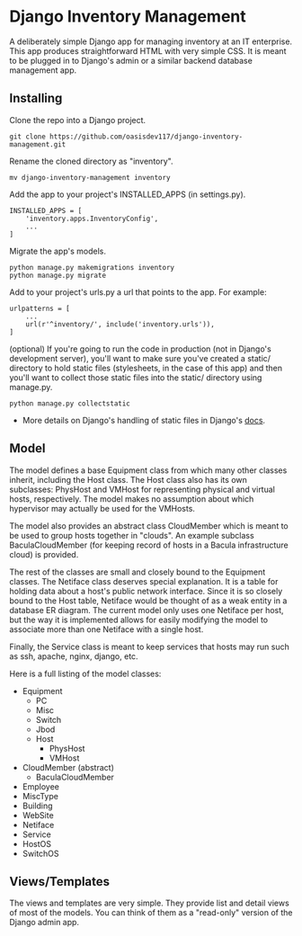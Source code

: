 # Django Inventory Management
A deliberately simple Django app for managing inventory at an IT enterprise. This app produces straightforward HTML with very simple CSS.  It is meant to be plugged in to Django's admin or a similar backend database management app.

## Installing
Clone the repo into a Django project.

```
git clone https://github.com/oasisdev117/django-inventory-management.git
```

Rename the cloned directory as "inventory".
```
mv django-inventory-management inventory
```

Add the app to your project's INSTALLED_APPS (in settings.py).
```
INSTALLED_APPS = [ 
    'inventory.apps.InventoryConfig',
    ...
]
```

Migrate the app's models.
```
python manage.py makemigrations inventory
python manage.py migrate
```

Add to your project's urls.py a url that points to the app.  For example:
```
urlpatterns = [
    ...
    url(r'^inventory/', include('inventory.urls')),
]
```

(optional) If you're going to run the code in production (not in Django's development server), you'll want to make sure you've created a static/ directory to hold static files (stylesheets, in the case of this app) and then you'll want to collect those static files into the static/ directory using manage.py.
```
python manage.py collectstatic
```
  
  * More details on Django's handling of static files in Django's [docs](https://docs.djangoproject.com/en/1.9/howto/static-files/#deployment).

## Model
The model defines a base Equipment class from which many other classes inherit, including the Host class.  The Host class also has its own subclasses: PhysHost and VMHost for representing physical and virtual hosts, respectively.  The model makes no assumption about which hypervisor may actually be used for the VMHosts.  

The model also provides an abstract class CloudMember which is meant to be used to group hosts together in "clouds".  An example subclass BaculaCloudMember (for keeping record of hosts in a Bacula infrastructure cloud) is provided. 

The rest of the classes are small and closely bound to the Equipment classes.  The Netiface class deserves special explanation.  It is a table for holding data about a host's public network interface.  Since it is so closely bound to the Host table, Netiface would be thought of as a weak entity in a database ER diagram.  The current model only uses one Netiface per host, but the way it is implemented allows for easily modifying the model to associate more than one Netiface with a single host.

Finally, the Service class is meant to keep services that hosts may run such as ssh, apache, nginx, django, etc.

Here is a full listing of the model classes:
* Equipment
  * PC
  * Misc
  * Switch
  * Jbod
  * Host
    * PhysHost
    * VMHost
* CloudMember (abstract)
  * BaculaCloudMember
* Employee
* MiscType
* Building
* WebSite
* Netiface
* Service
* HostOS
* SwitchOS

## Views/Templates
The views and templates are very simple.  They provide list and detail views of most of the models.  You can think of them as a "read-only" version of the Django admin app.
